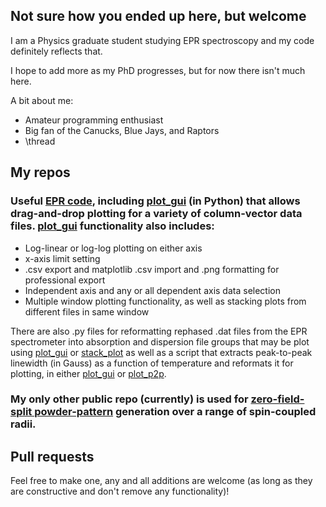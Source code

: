 ## Not sure how you ended up here, but welcome

I am a Physics graduate student studying EPR spectroscopy and my code definitely reflects that.

I hope to add more as my PhD progresses, but for now there isn't much here.

A bit about me:
* Amateur programming enthusiast
* Big fan of the Canucks, Blue Jays, and Raptors
* \\thread

## My repos 

### Useful [EPR code](https://github.com/brad-ley/misc-useful), including [plot_gui](https://github.com/brad-ley/misc-useful/blob/master/plot_gui_v3.py) (in Python) that allows drag-and-drop plotting for a variety of column-vector data files. [plot_gui](https://github.com/brad-ley/misc-useful/blob/master/plot_gui_v3.py) functionality also includes:
* Log-linear or log-log plotting on either axis
* x-axis limit setting
* .csv export and matplotlib .csv import and .png formatting for professional export
* Independent axis and any or all dependent axis data selection
* Multiple window plotting functionality, as well as stacking plots from different files in same window

There are also .py files for reformatting rephased .dat files from the EPR spectrometer into absorption and dispersion file groups that may be plot using [plot_gui](https://github.com/brad-ley/misc-useful/blob/master/plot_gui_v3.py) or [stack_plot](https://github.com/brad-ley/misc-useful/blob/master/stack_plot.py) as well as a script that extracts peak-to-peak linewidth (in Gauss) as a function of temperature and reformats it for plotting, in either [plot_gui](https://github.com/brad-ley/misc-useful/blob/master/plot_gui_v3.py) or [plot_p2p](https://github.com/brad-ley/misc-useful/blob/master/plot_p2p.py).

### My only other public repo (currently) is used for [zero-field-split powder-pattern](https://github.com/brad-ley/matlab-zfs/blob/master/gd_csc.m) generation over a range of spin-coupled radii.

## Pull requests 

Feel free to make one, any and all additions are welcome (as long as they are constructive and don't remove any functionality)!
